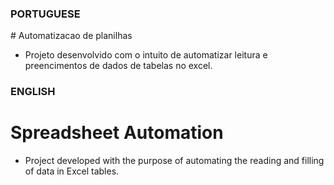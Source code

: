 ### PORTUGUESE ###
﻿# Automatizacao de planilhas 
   - Projeto desenvolvido com o intuito de automatizar leitura e preencimentos de dados de tabelas no excel.

  
### ENGLISH ###
# Spreadsheet Automation
   - Project developed with the purpose of automating the reading and filling of data in Excel tables.

